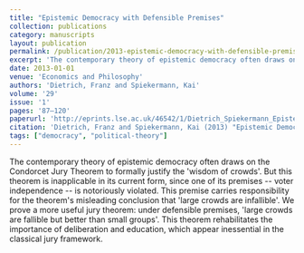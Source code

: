 ```yaml
---
title: "Epistemic Democracy with Defensible Premises"
collection: publications
category: manuscripts
layout: publication
permalink: /publication/2013-epistemic-democracy-with-defensible-premises
excerpt: 'The contemporary theory of epistemic democracy often draws on the Condorcet Jury Theorem to formally justify the "wisdom of crowds". But this theorem is inapplicable in its current form, since one of its premises -- voter independence -- is notoriously violated. This premise carries responsibility for the theorem''s misleading conclusion that "large crowds are infallible". We prove a more useful jury theorem: under defensible premises, "large crowds are fallible but better than small groups". This theorem rehabilitates the importance of deliberation and education, which appear inessential in the classical jury framework.'
date: 2013-01-01
venue: 'Economics and Philosophy'
authors: 'Dietrich, Franz and Spiekermann, Kai'
volume: '29'
issue: '1'
pages: '87–120'
paperurl: 'http://eprints.lse.ac.uk/46542/1/Dietrich_Spiekermann_Epistemic-democracy-with-defensible-premises_2013.pdf'
citation: 'Dietrich, Franz and Spiekermann, Kai (2013) "Epistemic Democracy with Defensible Premises", Economics and Philosophy, 29(1), pp. 87–120.'
tags: ["democracy", "political-theory"]
---
```


The contemporary theory of epistemic democracy often draws on the Condorcet Jury Theorem to formally justify the 'wisdom of crowds'. But this theorem is inapplicable in its current form, since one of its premises -- voter independence -- is notoriously violated. This premise carries responsibility for the theorem's misleading conclusion that 'large crowds are infallible'. We prove a more useful jury theorem: under defensible premises, 'large crowds are fallible but better than small groups'. This theorem rehabilitates the importance of deliberation and education, which appear inessential in the classical jury framework.